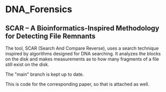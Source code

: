 # DNA_Forensics
## SCAR – A Bioinformatics-Inspired Methodology for Detecting File Remnants
The tool, SCAR (Search And Compare Reverse), uses a search technique inspired by algorithms designed for DNA searching. It analyzes the blocks on the disk and makes measurements as to how many fragments of a file still exist on the disk. 

The "main" branch is kept up to date.

This is code for the corresponding paper, so that is attached as well.
